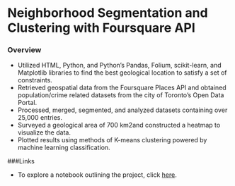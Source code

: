 # Neighborhood Segmentation and Clustering with Foursquare API

### Overview
- Utilized HTML, Python, and Python’s Pandas, Folium, scikit-learn, and Matplotlib libraries to find the best geological location to satisfy a set of constraints.
- Retrieved geospatial data from the Foursquare Places API and obtained population/crime related datasets from the city of Toronto’s Open Data Portal.
- Processed, merged, segmented, and analyzed datasets containing over 25,000 entries.
- Surveyed a geological area of 700 km2and constructed a heatmap to visualize the data.
- Plotted results using methods of K-means clustering powered by machine learning classification.

###Links
- To explore a notebook outlining the project, click [here](/).
